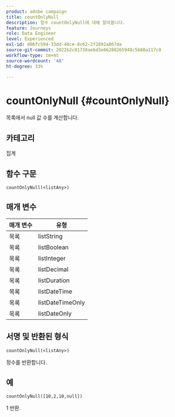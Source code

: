 ```yaml
---
product: adobe campaign
title: countOnlyNull
description: 함수 countOnlyNull에 대해 알아봅니다.
feature: Journeys
role: Data Engineer
level: Experienced
exl-id: d06fc594-33dd-48ce-8c62-2f2892a867da
source-git-commit: 2022b2c81738ae6d3e66280265948c5b88a117c8
workflow-type: tm+mt
source-wordcount: '48'
ht-degree: 33%

---
```


# countOnlyNull {#countOnlyNull}

목록에서 null 값 수를 계산합니다.

## 카테고리

집계

## 함수 구문

`countOnlyNull(<listAny>)`

## 매개 변수

| 매개 변수 | 유형 |
|-----------|------------------|
| 목록 | listString |
| 목록 | listBoolean |
| 목록 | listInteger |
| 목록 | listDecimal |
| 목록 | listDuration |
| 목록 | listDateTime |
| 목록 | listDateTimeOnly |
| 목록 | listDateOnly |

## 서명 및 반환된 형식

`countOnlyNull(<listAny>)`

정수를 반환합니다.

## 예

`countOnlyNull([10,2,10,null])`

1 반환.
